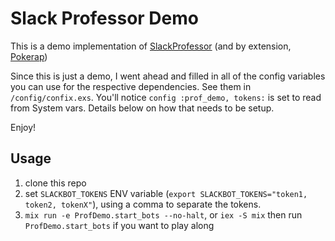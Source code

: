 # Slack Professor Demo

This is a demo implementation of [SlackProfessor](https://github.com/LastContinue/slack_professor) (and by extension, [Pokerap](https://github.com/LastContinue/pokerap))

Since this is just a demo, I went ahead and filled in all of the config variables you can use
for the respective dependencies. See them in `/config/confix.exs`. You'll notice `config :prof_demo, tokens:`
is set to read from System vars. Details below on how that needs to be setup.

Enjoy!

## Usage  

1. clone this repo
1. set `SLACKBOT_TOKENS` ENV variable (`export SLACKBOT_TOKENS="token1, token2, tokenX"`), using a comma
to separate the tokens.
1. `mix run -e ProfDemo.start_bots --no-halt`, or `iex -S mix` then run `ProfDemo.start_bots` if you want to play along
